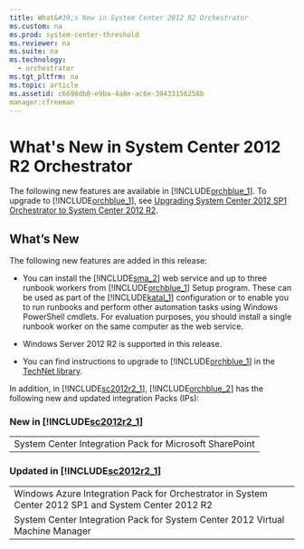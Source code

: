 ```yaml
---
title: What&#39;s New in System Center 2012 R2 Orchestrator
ms.custom: na
ms.prod: system-center-threshold
ms.reviewer: na
ms.suite: na
ms.technology: 
  - orchestrator
ms.tgt_pltfrm: na
ms.topic: article
ms.assetid: c6698db0-e9ba-4a8e-ac6e-30433156258b
manager:cfreeman
---
```

# What&#39;s New in System Center 2012 R2 Orchestrator
The following new features are available in [!INCLUDE[orchblue_1](../../orch/deploy/includes/orchblue_1_md.md)]. To upgrade to [!INCLUDE[orchblue_1](../../orch/deploy/includes/orchblue_1_md.md)], see [Upgrading System Center 2012 SP1 Orchestrator to System Center 2012 R2](../../orch/deploy/Upgrading-System-Center-2012-SP1-Orchestrator-to-System-Center-2012-R2.md).  
  
## What’s New  
The following new features are added in this release:  
  
-   You can install the [!INCLUDE[sma_2](../../orch/getstarted/includes/sma_2_md.md)] web service and up to three runbook workers from [!INCLUDE[orchblue_1](../../orch/deploy/includes/orchblue_1_md.md)] Setup program. These can be used as part of the [!INCLUDE[katal_1](../../orch/getstarted/includes/katal_1_md.md)] configuration or to enable you to run runbooks and perform other automation tasks using Windows PowerShell cmdlets. For evaluation purposes, you should install a single runbook worker on the same computer as the web service.  
  
-   Windows Server 2012 R2 is supported in this release.  
  
-   You can find instructions to upgrade to [!INCLUDE[orchblue_1](../../orch/deploy/includes/orchblue_1_md.md)] in the [TechNet library](http://go.microsoft.com/fwlink/p/?LinkId=392786).  
  
In addition, in [!INCLUDE[sc2012r2_1](../../om/manage/includes/sc2012r2_1_md.md)], [!INCLUDE[orchblue_2](../../orch/deploy/includes/orchblue_2_md.md)] has the following new and updated integration Packs \(IPs\):  
  
### New in [!INCLUDE[sc2012r2_1](../../om/manage/includes/sc2012r2_1_md.md)]  
  
||  
|-|  
|System Center Integration Pack for Microsoft SharePoint|  
  
### Updated in [!INCLUDE[sc2012r2_1](../../om/manage/includes/sc2012r2_1_md.md)]  
  
||  
|-|  
|Windows Azure Integration Pack for Orchestrator in System Center 2012 SP1 and System Center 2012 R2|  
|System Center Integration Pack for System Center 2012 Virtual Machine Manager|  
  
